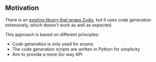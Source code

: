 ## Motivation
There is an [existing library that wraps Zydis](https://github.com/zyantific/zydis-go), but it uses code generation extensively, which doesn't work as well as expected.

This approach is based on different principles:
- Code generation is only used for enums
- The code generation scripts are written in Python for simplicity
- Aim to provide a more Go-way API
